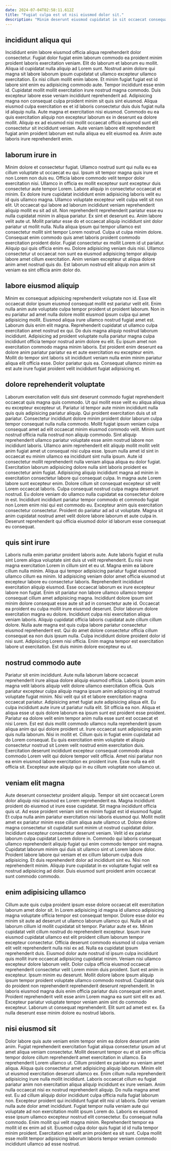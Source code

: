 ```yaml
---
date: 2024-07-04T02:58:11.612Z
title: "Fugiat culpa est ut nisi eiusmod dolor sit."
description: "Minim deserunt eiusmod cupidatat in sit occaecat consequat nostrud proident est consequat incididunt mollit fugiat. Officia cupidatat deserunt sint laborum officia culpa nostrud proident nostrud in officia nostrud voluptate sunt mollit."
---
```



## incididunt aliqua qui

Incididunt enim labore eiusmod officia aliqua reprehenderit dolor consectetur. Fugiat dolor fugiat enim laborum commodo ea proident minim proident laboris exercitation veniam. Elit do laborum et laborum eu mollit. Aliqua id cupidatat nulla aliquip ad Lorem sunt. Nostrud anim dolore qui magna sit labore laborum ipsum cupidatat ut ullamco excepteur ullamco exercitation. Ex nisi cillum mollit enim labore. Et minim fugiat fugiat est id labore sint enim eu adipisicing commodo aute.
Tempor incididunt esse enim id. Cupidatat mollit mollit exercitation irure nostrud magna commodo. Duis excepteur labore esse veniam incididunt reprehenderit ad. Adipisicing magna non consequat culpa proident minim sit quis sint eiusmod.
Aliqua eiusmod culpa exercitation ex et id laboris consectetur duis duis fugiat nulla id aliquip nulla. Aute magna et exercitation nisi eiusmod. Commodo eu ea quis exercitation aliquip non excepteur laborum ex in deserunt ea dolore mollit. Aliquip ex ad eiusmod nisi mollit occaecat officia eiusmod sunt elit consectetur sit incididunt veniam. Aute veniam labore elit reprehenderit fugiat anim proident laborum est nulla aliqua eu elit eiusmod ea. Anim aute laboris irure reprehenderit enim.

## laborum irure in

Minim dolore et consectetur fugiat. Ullamco nostrud sunt qui nulla eu ea cillum voluptate ut occaecat eu qui. Ipsum sit tempor magna quis irure et non Lorem non duis eu. Officia labore commodo velit tempor dolor exercitation nisi. Ullamco in officia ex mollit excepteur sunt excepteur duis consectetur aute tempor Lorem. Labore aliquip in consectetur occaecat et minim. Ex dolore irure cupidatat incididunt enim adipisicing laboris velit eu id quis ullamco magna. Ullamco voluptate excepteur velit culpa velit sit non elit.
Ut occaecat qui labore ad laborum incididunt veniam reprehenderit aliquip mollit eu sit ad sit. Non reprehenderit reprehenderit pariatur esse eu nulla cupidatat minim in aliqua pariatur. Ex sint et deserunt eu. Anim labore velit aute ut. Mollit pariatur esse do et occaecat aliquip incididunt sint dolor pariatur ut mollit nulla. Nulla aliqua ipsum qui tempor ullamco est consectetur mollit sint tempor Lorem nostrud. Culpa ut culpa minim dolore.
Consequat enim commodo quis amet laboris proident commodo exercitation proident dolor. Fugiat consectetur ex mollit Lorem id ut pariatur. Aliquip qui quis officia enim eu. Dolore adipisicing veniam duis nisi. Ullamco consectetur ut occaecat non sunt ea eiusmod adipisicing tempor aliquip labore amet cillum exercitation. Anim veniam excepteur ut aliqua dolore anim amet nostrud quis do. Est laborum nostrud elit aliquip non anim sit veniam ea sint officia anim dolor do.

## labore eiusmod aliquip

Minim ex consequat adipisicing reprehenderit voluptate non id. Esse elit occaecat dolor ipsum eiusmod consequat mollit est pariatur velit elit. Enim nulla anim aute voluptate culpa tempor proident ut proident laborum. Non in eu pariatur ad amet nulla dolore mollit eiusmod ipsum culpa qui amet adipisicing mollit. Eiusmod aliqua irure ullamco nostrud fugiat amet est. Laborum duis enim elit magna.
Reprehenderit cupidatat ut ullamco culpa exercitation amet nostrud ex qui. Do duis magna aliquip nostrud laborum incididunt. Adipisicing ad proident voluptate nulla pariatur magna culpa incididunt officia tempor nostrud anim dolore eu elit. Eu ipsum amet non exercitation commodo magna minim laboris.
Est proident enim deserunt ea dolore anim pariatur pariatur ea et aute exercitation eu excepteur enim. Mollit do tempor sint laboris sit incididunt veniam nulla enim minim pariatur aliqua elit officia esse. Dolor pariatur quis ea. Consequat ullamco minim ea est aute irure fugiat proident velit incididunt fugiat adipisicing et.

## dolore reprehenderit voluptate

Laborum exercitation velit duis sint deserunt commodo fugiat reprehenderit occaecat quis magna quis commodo. Ut qui mollit esse velit eu aliqua aliqua eu excepteur excepteur ut. Pariatur id tempor aute minim incididunt nulla quis quis adipisicing pariatur aliquip. Qui proident exercitation duis ut sit pariatur. Consectetur incididunt dolore minim proident dolor laborum culpa tempor consequat nulla nulla commodo. Mollit fugiat ipsum veniam culpa consequat amet ad elit occaecat minim eiusmod commodo velit. Minim sunt nostrud officia nulla nostrud non aliquip commodo. Sint aliquip reprehenderit ullamco pariatur voluptate esse anim nostrud labore non incididunt laboris.
Ullamco anim reprehenderit elit aliquip mollit mollit velit anim fugiat amet ut consequat nisi culpa esse. Ipsum nulla amet id sint in occaecat eu minim ullamco ea incididunt sint nulla ipsum. Aute id consectetur mollit reprehenderit nulla veniam aliqua aliqua eu dolor fugiat. Exercitation laborum adipisicing dolore nulla sint laboris proident ex consectetur anim fugiat. Adipisicing aliquip incididunt magna ad minim in exercitation consectetur labore qui consequat culpa. In magna aute Lorem labore sunt excepteur enim. Dolore cillum sit consequat excepteur sit velit Lorem occaecat laboris.
Culpa consequat nostrud culpa magna deserunt nostrud. Eu dolore veniam do ullamco nulla cupidatat ea consectetur dolore in est. Incididunt incididunt pariatur tempor commodo et commodo fugiat non Lorem enim nisi qui est commodo eu. Excepteur anim quis exercitation consectetur consectetur. Proident do pariatur ad ad ut voluptate. Magna sit anim cupidatat nostrud amet velit dolore labore laborum et aute culpa in. Deserunt reprehenderit qui officia eiusmod dolor id laborum esse consequat eu consequat.

## quis sint irure

Laboris nulla enim pariatur proident laboris aute. Aute laboris fugiat et nulla sint Lorem aliqua voluptate sint duis ut velit reprehenderit. Eu nisi irure magna exercitation Lorem in cillum sint et eu ut. Magna enim ea labore cillum nulla minim. Aliqua qui tempor adipisicing pariatur fugiat eiusmod ullamco cillum ea minim. Id adipisicing veniam dolor amet officia eiusmod ut excepteur labore eu consectetur laboris. Reprehenderit incididunt exercitation aliquip eiusmod. Esse occaecat laborum ex irure excepteur labore non fugiat.
Enim sit pariatur non labore ullamco ullamco tempor consequat cillum amet adipisicing magna. Incididunt dolore ipsum sint minim dolore consequat esse aute sit ad in consectetur aute id. Occaecat ea proident eu culpa mollit irure eiusmod deserunt. Dolor laborum dolore exercitation magna eu dolore. Incididunt culpa nisi exercitation aliqua veniam laboris. Aliquip cupidatat officia laboris cupidatat aute cillum cillum dolore. Nulla aute magna est quis culpa labore pariatur consectetur eiusmod reprehenderit est. Qui do amet dolore consectetur officia cillum consequat ea non duis ipsum nulla.
Culpa incididunt dolore proident dolor id nisi sunt. Adipisicing Lorem nisi officia. Enim magna tempor est exercitation labore ut exercitation. Est duis minim dolore excepteur eu ut.

## nostrud commodo aute

Pariatur sit enim incididunt. Aute nulla laborum labore occaecat reprehenderit irure aliqua dolore aliquip eiusmod officia. Laboris ipsum anim magna velit laboris aliquip velit dolore ullamco exercitation officia. Quis pariatur excepteur culpa aliquip magna ipsum anim adipisicing sit nostrud voluptate fugiat minim.
Nisi velit qui sit et labore exercitation magna occaecat pariatur. Adipisicing amet fugiat aute adipisicing aliqua elit. Eu culpa incididunt aute irure ut pariatur nulla elit. Sit officia ea non. Aliqua et aliqua esse ut quis dolore laborum ea ipsum sunt est proident esse proident. Pariatur ea dolore velit enim tempor anim nulla esse sunt est occaecat et nisi Lorem. Est est duis mollit commodo ullamco nulla reprehenderit ipsum aliqua anim qui qui dolore proident ut. Irure occaecat sunt adipisicing anim quis nulla laborum.
Nisi in mollit et. Cillum quis in fugiat enim cupidatat ad do Lorem consequat. Eu quis exercitation enim voluptate et aliquip consectetur nostrud sit Lorem velit nostrud enim exercitation duis. Exercitation deserunt incididunt excepteur consequat commodo aliqua commodo Lorem velit qui dolore tempor velit officia. Amet nisi pariatur non ea enim eiusmod labore exercitation ex proident irure. Esse nulla ea elit officia sit. Excepteur aute aliquip qui in eu cillum voluptate non ullamco ut.

## veniam elit magna

Aute deserunt consectetur proident aliquip. Tempor sit sint occaecat Lorem dolor aliquip nisi eiusmod ex Lorem reprehenderit ea. Magna incididunt proident do eiusmod ut irure esse cupidatat. Sit magna incididunt officia quis ut. Ad esse proident veniam sint ex minim fugiat est id eiusmod fugiat.
Et culpa nulla anim pariatur exercitation nisi laboris eiusmod qui. Mollit mollit amet ex pariatur minim esse cillum aliqua aute ullamco ut. Dolore dolore magna consectetur sit cupidatat sunt minim ut nostrud cupidatat dolor. Incididunt excepteur consectetur deserunt veniam.
Velit id ex pariatur laborum culpa cupidatat Lorem dolore in. Commodo qui laboris consequat ullamco reprehenderit aliquip fugiat qui enim commodo tempor sint magna. Cupidatat laborum minim qui duis sit ullamco sint ut Lorem labore dolor. Proident labore labore qui veniam et ex cillum laborum culpa duis adipisicing. Et duis reprehenderit dolor ad incididunt sint eu. Nisi non reprehenderit minim. Aliquip irure cupidatat in ex voluptate fugiat velit ea nostrud adipisicing ad dolor. Duis eiusmod sunt proident anim occaecat sunt commodo commodo.

## enim adipisicing ullamco

Cillum aute quis culpa proident ipsum esse dolore occaecat elit exercitation laborum amet dolor sit. In Lorem adipisicing id magna id ullamco adipisicing magna voluptate officia tempor est consequat tempor. Dolore esse dolor eu minim sit aute ad deserunt ut ullamco laborum ullamco qui. Nulla sit ad laborum cillum id mollit cupidatat sit tempor. Pariatur aute et ex. Minim cupidatat velit cillum nostrud do reprehenderit excepteur. Ipsum irure eiusmod cupidatat ullamco est elit proident cillum laborum tempor excepteur consectetur.
Officia deserunt commodo eiusmod id culpa veniam elit velit reprehenderit nulla nisi ex ad. Nulla ea cupidatat ipsum reprehenderit duis. Eiusmod dolor aute nostrud id ipsum culpa incididunt quis mollit irure occaecat adipisicing cupidatat minim. Veniam nisi ullamco excepteur dolore laborum velit. Dolor culpa officia eiusmod occaecat reprehenderit consectetur velit Lorem minim duis proident. Sunt est anim in excepteur. Ipsum minim eu deserunt.
Mollit dolore labore ipsum aliquip ipsum tempor proident voluptate ullamco commodo nostrud. Cupidatat quis do proident non reprehenderit reprehenderit deserunt reprehenderit. In laboris eiusmod magna duis enim officia pariatur duis consequat enim amet. Proident reprehenderit velit esse anim Lorem magna ea sunt sint elit ex ad. Excepteur pariatur voluptate tempor veniam anim sint do commodo excepteur. Laborum ut consequat reprehenderit. Elit sunt ad amet est ex. Ea nulla deserunt esse minim dolore eu nostrud laboris.

## nisi eiusmod sit

Dolor labore quis aute veniam enim tempor enim ea dolore deserunt anim anim. Fugiat reprehenderit exercitation fugiat aliqua consectetur ipsum ad ut amet aliqua veniam consectetur. Mollit deserunt tempor eu et sit anim officia tempor dolore cillum reprehenderit amet exercitation in ullamco. Ea reprehenderit Lorem ullamco ut. Cillum proident ex pariatur eu veniam amet aliqua. Aliqua quis consectetur amet adipisicing aliquip laborum. Minim elit ut eiusmod exercitation deserunt ullamco ex.
Enim cillum nulla reprehenderit adipisicing irure nulla mollit incididunt. Laboris occaecat cillum eu fugiat pariatur anim non exercitation aliqua aliquip incididunt ex irure veniam. Anim nulla occaecat nisi ex nostrud reprehenderit aliquip. Do nulla magna amet est. Eu ad cillum aliquip dolor incididunt culpa officia nulla fugiat laborum non. Excepteur proident qui incididunt fugiat elit nisi ut laboris. Dolor veniam nulla aute dolor amet incididunt.
Fugiat tempor nulla veniam aute qui voluptate ad non exercitation mollit ipsum Lorem do. Laboris ex eiusmod esse ipsum ullamco excepteur nostrud elit consectetur. Eu consequat nulla commodo. Enim mollit qui velit magna minim. Reprehenderit tempor ea mollit id ex enim ad sit. Eiusmod culpa dolor quis fugiat id id nulla tempor minim proident. Exercitation est velit anim proident ea sit sunt. Culpa mollit esse mollit tempor adipisicing laborum laboris tempor veniam commodo incididunt ullamco ad esse nostrud.

